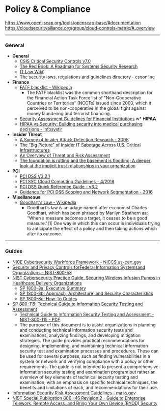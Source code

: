 # Policy & Compliance




https://www.open-scap.org/tools/openscap-base/#documentation
https://cloudsecurityalliance.org/group/cloud-controls-matrix/#_overview


------------
### <a name="general"></a>General
* **General**
	* [CSIS Critical Security Controls v7.0](https://www.auditscripts.com/free-resources/critical-security-controls/)
	* [The Red Book: A Roadmap for Systems Security Research](http://www.red-book.eu/m/documents/syssec_red_book.pdf)
	* [IT Law Wiki](http://itlaw.wikia.com/wiki/The_IT_Law_Wiki))
	* [The security laws, regulations and guidelines directory - csoonline](https://www.csoonline.com/article/2126072/compliance/compliance-the-security-laws-regulations-and-guidelines-directory.html)
* **Finance**
	* [FATF blacklist - Wikipedia](https://en.wikipedia.org/wiki/FATF_blacklist)
		* The FATF blacklist was the common shorthand description for the Financial Action Task Force list of "Non-Cooperative Countries or Territories" (NCCTs) issued since 2000, which it perceived to be non-cooperative in the global fight against money laundering and terrorist financing.
	* [Security Assessment Guidelines for Financial Institutions](https://www.sans.org/reading-room/whitepapers/auditing/security-assessment-guidelines-financial-institutions-993)
w* **HIPAA**
	* [HIPAA vs Security: Building security into medical purchasing decisions - infosystir](https://infosystir.blogspot.com/2018/01/hipaa-vs-security-building-security.html?m=1)
* **Insider Threat**
	* [A Survey of Insider Attack Detection Research - 2008](http://web.stanford.edu/class/cs259d/readings/Insider_survey.pdf)
	* [The “Big Picture” of Insider IT Sabotage Across U.S. Critical Infrastructures](http://web.stanford.edu/class/cs259d/readings/Infrastructure.pdf)
	* [An Overview of Threat and Risk Assessment](https://www.sans.org/reading-room/whitepapers/auditing/overview-threat-risk-assessment-76)
	* [The foundation is rotting and the basement is flooding: A deeper look at the implicit trust relationships in your organization](https://www.youtube.com/watch?v=nL64uj9Xm24)
* **PCI**
	* [PCI DSS V3.2.1](https://www.pcisecuritystandards.org/documents/PCI_DSS_v3-2-1.pdf)
	* [PCI SSC Cloud  Computing  Guidelines - 4/2018](https://www.pcisecuritystandards.org/pdfs/PCI_SSC_Cloud_Guidelines_v3.pdf)
	* [PCI DSS Quick Reference Guide - v3.2](https://www.pcisecuritystandards.org/documents/PCIDSS_QRGv3_2.pdf)
	* [Guidance for PCI DSS Scoping and Network Segmentation - 2016](https://www.pcisecuritystandards.org/documents/Guidance-PCI-DSS-Scoping-and-Segmentation_v1.pdf)
* **Misellaneous**
	* [Goodhart's Law - Wikipedia](https://en.m.wikipedia.org/wiki/Goodhart%27s_law)
		* Goodhart's law is an adage named after economist Charles Goodhart, which has been phrased by Marilyn Strathern as: "When a measure becomes a target, it ceases to be a good measure."[1] One way in which this can occur is individuals trying to anticipate the effect of a policy and then taking actions which alter its outcome.




------------
### <a name="guides"></a>Guides
* [NICE Cybersecurity Workforce Framework - NICCS.us-cert.gov](https://niccs.us-cert.gov/workforce-development/cyber-security-workforce-framework)
* [Security and Privacy Controls forFederal Information Systemsand Organizations - NIST-800-53](http://nvlpubs.nist.gov/nistpubs/SpecialPublications/NIST.SP.800-53r4.pdf)
* [NIST Cybersecurity Practice Guide, Securing Wireless Infusion Pumps in Healthcare Delivery Organizations](https://nccoe.nist.gov/projects/use-cases/medical-devices)
	* [SP 1800-8a: Executive Summary](https://nccoe.nist.gov/publication/draft/1800-8/VolA/)
	* [SP 1800-8b: Approach, Architecture, and Security Characteristics ](https://nccoe.nist.gov/publication/draft/1800-8/VolB/)
	* [SP 1800-8c: How-To Guides](https://nccoe.nist.gov/publication/draft/1800-8/VolC/)
* [SP 800-115: Technical Guide to Information Security Testing and Assessment](https://csrc.nist.gov/publications/detail/sp/800-115/final)
	* [Technical Guide to Information Security Testing and Assessment - NIST-800-115 - PDF](http://nvlpubs.nist.gov/nistpubs/Legacy/SP/nistspecialpublication800-115.pdf)
	* The purpose of this document is to assist organizations in planning and conducting technical information security tests and examinations, analyzing findings, and developing mitigation strategies. The guide provides practical recommendations for designing, implementing, and maintaining technical information security test and examination processes and procedures. These can be used for several purposes, such as finding vulnerabilities in a system or network and verifying compliance with a policy or other requirements. The guide is not intended to present a comprehensive information security testing and examination program but rather an overview of key elements of technical security testing and examination, with an emphasis on specific technical techniques, the benefits and limitations of each, and recommendations for their use. 
* [Information Security Risk Assessment Guidelines - mass.gov](http://www.mass.gov/anf/research-and-tech/cyber-security/security-for-state-employees/risk-assessment/risk-assessment-guideline.html)
* [NIST Special Publication 800 -46 Revision 2 - Guide to Enterprise Telework, Remote Access, and Bring Your Own Device (BYOD) Security](http://nvlpubs.nist.gov/nistpubs/SpecialPublications/NIST.SP.800-46r2.pdf)






